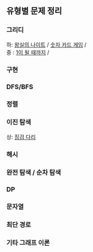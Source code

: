 ## 유형별 문제 정리 

### 그리디 
하: [왕실의 나이트](https://vida0822.github.io/%EC%95%8C%EA%B3%A0%EB%A6%AC%EC%A6%98/Algorithm_%EC%99%95%EC%8B%A4%EC%9D%98-%EB%82%98%EC%9D%B4%ED%8A%B8/) / 
    [숫자 카드 게임](https://vida0822.github.io/%EC%95%8C%EA%B3%A0%EB%A6%AC%EC%A6%98/Algorithm_%EC%88%AB%EC%9E%90%EC%B9%B4%EB%93%9C%EA%B2%8C%EC%9E%84/) / 
<br>
중 : [1이 될 때까지](https://vida0822.github.io/%EC%95%8C%EA%B3%A0%EB%A6%AC%EC%A6%98/Algorithm_1%EC%9D%B4-%EB%90%A0-%EB%95%8C%EA%B9%8C%EC%A7%80/) / 

### 구현 

### DFS/BFS 

### 정렬 

### 이진 탐색 

상: [징검 다리](https://vida0822.github.io/%EC%95%8C%EA%B3%A0%EB%A6%AC%EC%A6%98/Algorithm_%EC%A7%95%EA%B2%80%EB%8B%A4%EB%A6%AC/) 

### 해시 

### 완전 탐색 / 순차 탐색

### DP 

### 문자열 

### 최단 경로 

### 기타 그래프 이론 



